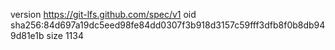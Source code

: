 version https://git-lfs.github.com/spec/v1
oid sha256:84d697a19dc5eed98fe84dd0307f3b918d3157c59fff3dfb8f0b8db949d81e1b
size 1134
